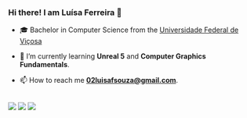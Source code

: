 ### Hi there! I am Luísa Ferreira 👋
<!-- <p align="left"> <img src="https://komarev.com/ghpvc/?username=ferreiraluisa&label=Profile%20views&color=0e75b6&style=flat" alt="ferreiraluisa" /> </p> -->


- 🎓 Bachelor in Computer Science from the [Universidade Federal de Viçosa](https://www.ufv.br/campus-vicosa/)

- 🌱 I’m currently learning **Unreal 5** and **Computer Graphics Fundamentals**.

- 📫 How to reach me **02luisafsouza@gmail.com**.
<br>
<div> 
  <a href="https://instagram.com/luisafsouza" target="_blank"><img src="https://img.shields.io/badge/-Instagram-%23E4405F?style=for-the-badge&logo=instagram&logoColor=white" target="_blank"></a>
  <a href = "mailto:02luisafsouza@gmail.com"><img src="https://img.shields.io/badge/-Gmail-%23333?style=for-the-badge&logo=gmail&logoColor=white" target="_blank"></a>
  <a href="https://www.linkedin.com/in/luísa-de-souza-ferreira-8ab4bb217/" target="_blank"><img src="https://img.shields.io/badge/-LinkedIn-%230077B5?style=for-the-badge&logo=linkedin&logoColor=white" target="_blank"></a> 
 
 
</div>


<!--

- 🔭 I’m currently working on ...
- 🌱 I’m currently learning ...
- 👯 I’m looking to collaborate on ...
- 🤔 I’m looking for help with ...
- 💬 Ask me about ...
- 📫 How to reach me: ...
- 😄 Pronouns: ...
- ⚡ Fun fact: ...
- 📄 Know about my experiences ...
-->
